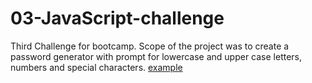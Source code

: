 # 03-JavaScript-challenge
Third Challenge for bootcamp. Scope of the project was to create a password generator with prompt for lowercase and upper case letters, numbers and special characters.
[example](./Assets/03-JS-Screenshot.png)